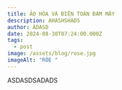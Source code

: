 ```yaml
---
title: ẢO HÓA VÀ ĐIỆN TOÁN ĐÁM MÂY
description: AHASHSHADS
author: ÁDASD
date: 2024-08-30T07:24:00.000Z
tags:
  - post
image: /assets/blog/rose.jpg
imageAlt: "RÓE "
---
```

ASDASDSADADS
